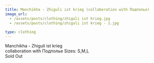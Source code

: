 ```yaml
---
title: Manchikha - Zhiguli ist krieg (collaboration with Подполье)
image_url:
  - /assets/posts/clothing/zhiguli ist krieg.jpg
  - /assets/posts/clothing/zhiguli ist krieg - 1.jpg
  
type: clothing
---
```

Manchikha - Zhiguli ist krieg <br>
collaboration with Подполье
Sizes: S,M,L <br> 
Sold Out
